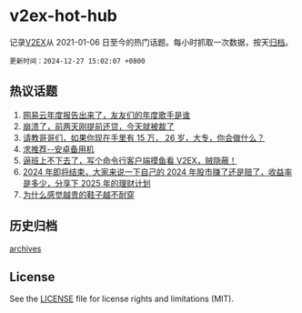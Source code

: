 # v2ex-hot-hub

 记录[V2EX](https://www.v2ex.com/)从 2021-01-06 日至今的热门话题。每小时抓取一次数据，按天[归档](archives)。

`更新时间：2024-12-27 15:02:07 +0800`

## 热议话题

1. [网易云年度报告出来了，友友们的年度歌手是谁](https://www.v2ex.com/t/1100594)
1. [崩溃了，前两天刚提前还贷，今天就被裁了](https://www.v2ex.com/t/1100584)
1. [请教哥哥们，如果你现在手里有 15 万， 26 岁，大专，你会做什么？](https://www.v2ex.com/t/1100524)
1. [求推荐--安卓备用机](https://www.v2ex.com/t/1100601)
1. [逼班上不下去了，写个命令行客户端摸鱼看 V2EX，贼隐蔽！](https://www.v2ex.com/t/1100459)
1. [2024 年即将结束，大家来说一下自己的 2024 年股市赚了还是赔了，收益率是多少，分享下 2025 年的理财计划](https://www.v2ex.com/t/1100585)
1. [为什么感觉越贵的鞋子越不耐穿](https://www.v2ex.com/t/1100610)

## 历史归档

[archives](archives)

## License

See the [LICENSE](LICENSE) file for license rights and limitations (MIT).
